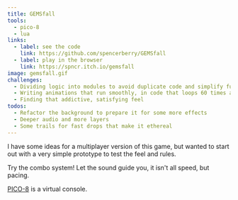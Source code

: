 ```yaml
---
title: GEMSfall
tools:
  - pico-8
  - lua
links:
  - label: see the code
    link: https://github.com/spencerberry/GEMSfall
  - label: play in the browser
    link: https://spncr.itch.io/gemsfall
image: gemsfall.gif
challenges:
  - Dividing logic into modules to avoid duplicate code and simplify future features
  - Writing animations that run smoothly, in code that loops 60 times a second
  - Finding that addictive, satisfying feel
todos:
  - Refactor the background to prepare it for some more effects
  - Deeper audio and more layers
  - Some trails for fast drops that make it ethereal
---
```


I have some ideas for a multiplayer version of this game, but wanted to start out with a very simple prototype to test the feel and rules.

Try the combo system! Let the sound guide you, it isn't all speed, but pacing.

[PICO-8](https://www.lexaloffle.com/pico-8.php "PICO-8 Fantasy Console") is a virtual console.

